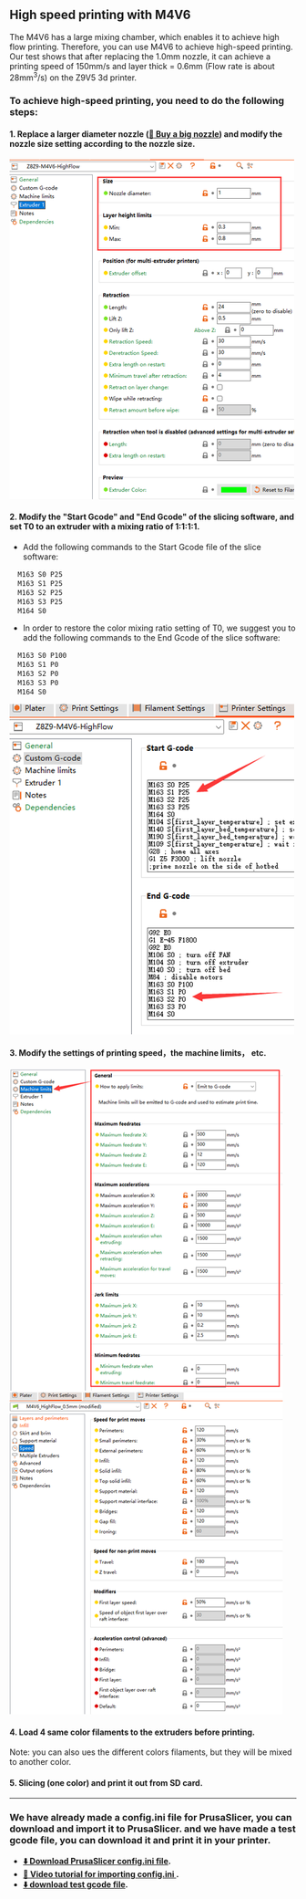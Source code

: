 ## High speed printing with M4V6
The M4V6 has a large mixing chamber, which enables it to achieve high flow printing. Therefore, you can use M4V6 to achieve high-speed printing.
Our test shows that after replacing the 1.0mm nozzle, it can achieve a printing speed of 150mm/s and layer thick = 0.6mm (Flow rate is about 28mm<sup>3</sup>/s) on the Z9V5 3d printer.

### To achieve high-speed printing, you need to do the following steps:
#### 1. Replace a larger diameter nozzle ([:gift: Buy a big nozzle](https://www.aliexpress.com/item/1005003930065577.html)) and modify the nozzle size setting according to the nozzle size. 
![](1.png)
#### 2. Modify the "Start Gcode" and "End Gcode" of the slicing software, and set T0 to an extruder with a mixing ratio of 1:1:1:1.
- Add the following commands to the Start Gcode file of the slice software:
~~~
  M163 S0 P25
  M163 S1 P25
  M163 S2 P25
  M163 S3 P25
  M164 S0
~~~
- In order to restore the color mixing ratio setting of T0, we suggest you to add the following commands to the End Gcode of the slice software:
~~~
  M163 S0 P100
  M163 S1 P0
  M163 S2 P0
  M163 S3 P0
  M164 S0
~~~
![](2.png)
#### 3. Modify the settings of printing speed，the machine limits， etc.
![](3.png) ![](6.png)
#### 4. Load 4 same color filaments to the extruders before printing.
Note: you can also ues the different colors filaments, but they will be mixed to another color.
#### 5. Slicing (one color) and print it out from SD card.

-----
### We have already made a config.ini file for PrusaSlicer, you can download and import it to PrusaSlicer. and we have made a test gcode file, you can download it and print it in your printer.
- **[:arrow_down: Download PrusaSlicer config.ini file](./M4V6HighFlow_1mmNozzle.zip).**
- **[:movie_camera: Video tutorial for importing config.ini ](./Import_settings.gif).**
- **[:arrow_down: download test gcode file](./Z9_M4V6_HF_Vase.zip).**  
